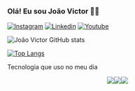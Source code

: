 ### Olá! Eu sou João Victor 👋🏻

[![Instagram](https://img.shields.io/badge/Instagram-E4405F?style=for-the-badge&logo=instagram&logoColor=white)](https://instagram.com/joao_sts_100)
[![Linkedin](https://img.shields.io/badge/LinkedIn-0077B5?style=for-the-badge&logo=linkedin&logoColor=white)](https://br.linkedin.com/in/jo%C3%A3o-victor-soares-toledo-silva-36368423b)
[![Youtube](https://img.shields.io/badge/YouTube-FF0000?style=for-the-badge&logo=youtube&logoColor=white)](http://www.youtube.com/@joaovictorsoares6616)

![João Victor GitHub stats](https://github-readme-stats.vercel.app/api?username=Joaovictor100&show_icons=true&theme=radical)

[![Top Langs](https://github-readme-stats.vercel.app/api/top-langs/?username=Joaovictor100&layout=donut&theme=radical)](https://github.com/anuraghazra/github-readme-stats)

Tecnologia que uso no meu dia

<div style="display: flex; justify-content: center;">
  <img src="https://img.shields.io/badge/Python-14354C?style=for-the-badge&logo=python&logoColor=white">
  <img src="https://img.shields.io/badge/C-239120?style=for-the-badge&logo=c&logoColor=white">
  <img src="https://img.shields.io/badge/with%20a%20logo-grey?style=for-the-badge&logo=Assembly">
</div><br>
